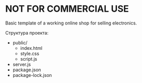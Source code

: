 # NOT FOR COMMERCIAL USE
Basic template of a working online shop for selling electronics.

Структура проекта: 

- public/
  - index.html
  - style.css
  - script.js
- server.js
- package.json
- package-lock.json

